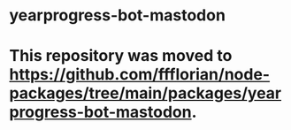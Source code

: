 # yearprogress-bot-mastodon

# This repository was moved to https://github.com/ffflorian/node-packages/tree/main/packages/yearprogress-bot-mastodon.
